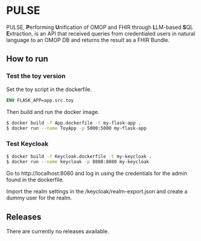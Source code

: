 # PULSE
PULSE, **P**erforming **U**nification of OMOP and FHIR through **L**LM-based **S**QL **E**xtraction, is an API that received queries from credentialed users in natural language to an OMOP DB and returns the result as a FHIR Bundle.



## How to run
### Test the toy version 
Set the toy script in the dockerfile. 
```dockerfile
ENV FLASK_APP=app.src.toy
```
Then build and run the docker image.
```bash
$ docker build -f App.dockerfile -t my-flask-app .   
$ docker run --name ToyApp -p 5000:5000 my-flask-app
```

### Test Keycloak
```bash
$ docker build -f Keycloak.dockerfile -t my-keycloak .
$ docker run --name keycloak -p 8080:8080 my-keycloak
```

Go to http://localhost:8080 and log in using the credentials for the admin found in the dockerfile. 

Import the realm settings in the /keycloak/realm-export.json and  create a dummy user for the realm.

## Releases
There are currently no releases available.
